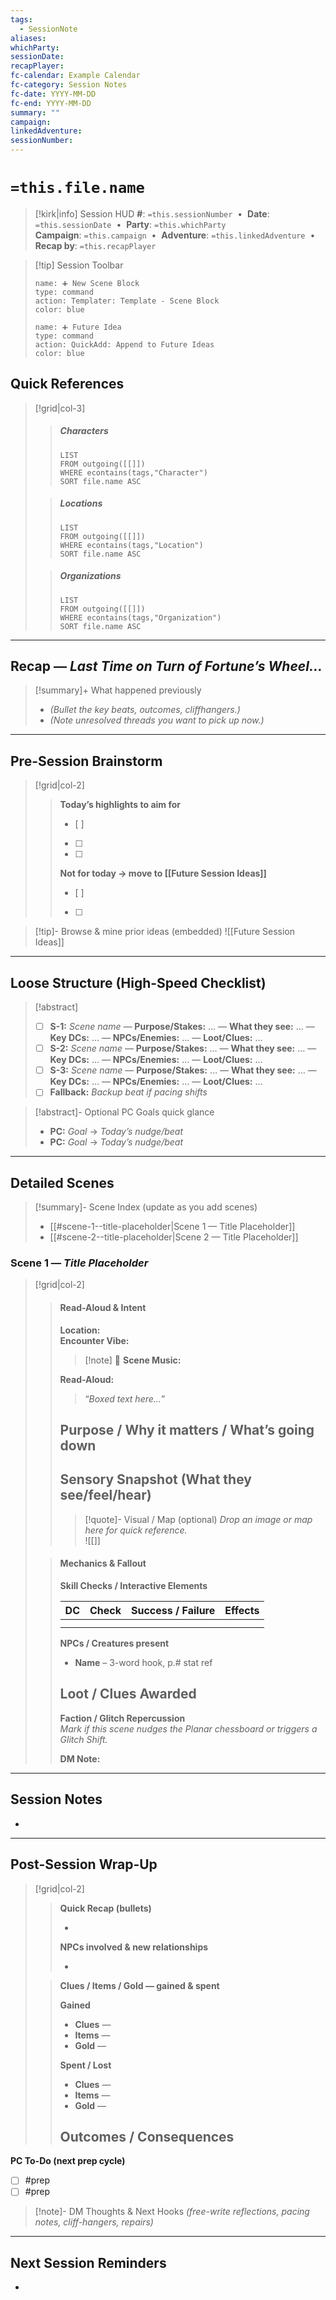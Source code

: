 ```yaml
---
tags:
  - SessionNote
aliases:
whichParty:
sessionDate:
recapPlayer:
fc-calendar: Example Calendar
fc-category: Session Notes
fc-date: YYYY-MM-DD
fc-end: YYYY-MM-DD
summary: ""
campaign:
linkedAdventure:
sessionNumber:
---
```


# `=this.file.name`

> [!kirk|info] Session HUD
> **#**: `=this.sessionNumber` &nbsp;•&nbsp; **Date**: `=this.sessionDate` &nbsp;•&nbsp; **Party**: `=this.whichParty`  
> **Campaign**: `=this.campaign` &nbsp;•&nbsp; **Adventure**: `=this.linkedAdventure` &nbsp;•&nbsp; **Recap by**: `=this.recapPlayer`

> [!tip] Session Toolbar
> ```button
> name: ➕ New Scene Block
> type: command
> action: Templater: Template - Scene Block
> color: blue
> ```
> ```button
> name: ➕ Future Idea
> type: command
> action: QuickAdd: Append to Future Ideas
> color: blue
> ```

## Quick References
> [!grid|col-3]
>> ##### Characters
>> ```dataview
>> LIST
>> FROM outgoing([[]])
>> WHERE econtains(tags,"Character")
>> SORT file.name ASC
>> ```
>
>
>> ##### Locations
>> ```dataview
>> LIST
>> FROM outgoing([[]])
>> WHERE econtains(tags,"Location")
>> SORT file.name ASC
>> ```
>
>
>> ##### Organizations
>> ```dataview
>> LIST
>> FROM outgoing([[]])
>> WHERE econtains(tags,"Organization")
>> SORT file.name ASC
>> ```

---

## Recap — *Last Time on Turn of Fortune’s Wheel…*
> [!summary]+ What happened previously
> - *(Bullet the key beats, outcomes, cliffhangers.)*
> - *(Note unresolved threads you want to pick up now.)*

---

## Pre-Session Brainstorm
> [!grid|col-2]
>> **Today’s highlights to aim for**
>> - [ ] 
>> - [ ] 
>> - [ ] 
>>
>> **Not for today → move to [[Future Session Ideas]]**
>> - [ ] 
>> - [ ] 

> [!tip]- Browse & mine prior ideas (embedded)
> ![[Future Session Ideas]]

---

## Loose Structure (High-Speed Checklist)
> [!abstract]
> - [ ] **S-1:** *Scene name* — **Purpose/Stakes:** … — **What they see:** … — **Key DCs:** … — **NPCs/Enemies:** … — **Loot/Clues:** …
> - [ ] **S-2:** *Scene name* — **Purpose/Stakes:** … — **What they see:** … — **Key DCs:** … — **NPCs/Enemies:** … — **Loot/Clues:** …
> - [ ] **S-3:** *Scene name* — **Purpose/Stakes:** … — **What they see:** … — **Key DCs:** … — **NPCs/Enemies:** … — **Loot/Clues:** …
> - [ ] **Fallback:** *Backup beat if pacing shifts*

> [!abstract]- Optional PC Goals quick glance
> - **PC:** *Goal* → *Today’s nudge/beat*
> - **PC:** *Goal* → *Today’s nudge/beat*

---

## Detailed Scenes

> [!summary]- Scene Index (update as you add scenes)
> - [[#scene-1--title-placeholder|Scene 1 — Title Placeholder]]
> - [[#scene-2--title-placeholder|Scene 2 — Title Placeholder]]

### Scene 1 — *Title Placeholder*
> [!grid|col-2]
>> #### Read-Aloud & Intent
>> **Location:**  
>> **Encounter Vibe:**  
>>
>> > [!note] 🎵 **Scene Music:** 
>>
>> **Read-Aloud:**  
>> > “*Boxed text here…*”
>>
>> **Purpose / Why it matters / What’s going down**
>> - 
>>
>> **Sensory Snapshot (What they see/feel/hear)**
>> - 
>>
>> > [!quote]- Visual / Map (optional)
>> > *Drop an image or map here for quick reference.*  
>> > ![[<drag-image-or-map-here>]]
>
>> #### Mechanics & Fallout
>> **Skill Checks / Interactive Elements**
>>
>> | DC | Check | Success / Failure | Effects |
>> | ---: | --- | --- | --- |
>> |  |  |  |  |
>> |  |  |  |  |
>>
>> **NPCs / Creatures present**
>> - **Name** – 3-word hook, p.# stat ref
>>
>> **Loot / Clues Awarded**
>> - 
>>
>> **Faction / Glitch Repercussion**  
>> *Mark if this scene nudges the Planar chessboard or triggers a Glitch Shift.*
>>
>> **DM Note:** 

---

## Session Notes
- 

---

## Post-Session Wrap-Up
> [!grid|col-2]
>> **Quick Recap (bullets)**
>>
>> - 
>>
>> **NPCs involved & new relationships**
>>
>> - 
>
>
>> **Clues / Items / Gold — gained & spent**
>>
>> **Gained**
>> - **Clues** — 
>> - **Items** —
>> - **Gold**  —
>>
>> **Spent / Lost**
>> - **Clues** —
>> - **Items** —
>> - **Gold**  —
>>
>> **Outcomes / Consequences**
>> - 

**PC To-Do (next prep cycle)**
- [ ]  #prep
- [ ]  #prep

> [!note]- DM Thoughts & Next Hooks
> *(free-write reflections, pacing notes, cliff-hangers, repairs)*

---

## Next Session Reminders
- 

